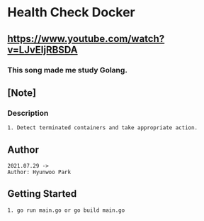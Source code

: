 # Health Check Docker

## https://www.youtube.com/watch?v=LJvEIjRBSDA
### This song made me study Golang.

## [Note]

### Description

```
1. Detect terminated containers and take appropriate action.
```

## Author

```
2021.07.29 ->
Author: Hyunwoo Park
```

## Getting Started

```
1. go run main.go or go build main.go
```
